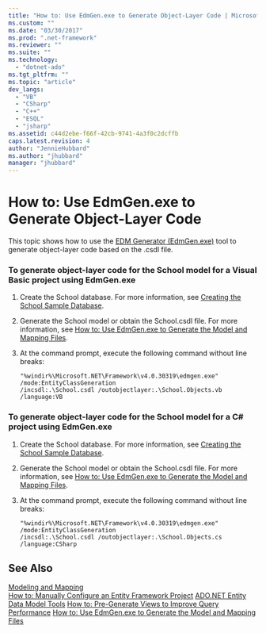 ```yaml
---
title: "How to: Use EdmGen.exe to Generate Object-Layer Code | Microsoft Docs"
ms.custom: ""
ms.date: "03/30/2017"
ms.prod: ".net-framework"
ms.reviewer: ""
ms.suite: ""
ms.technology: 
  - "dotnet-ado"
ms.tgt_pltfrm: ""
ms.topic: "article"
dev_langs: 
  - "VB"
  - "CSharp"
  - "C++"
  - "ESQL"
  - "jsharp"
ms.assetid: c44d2ebe-f66f-42cb-9741-4a3f0c2dcffb
caps.latest.revision: 4
author: "JennieHubbard"
ms.author: "jhubbard"
manager: "jhubbard"
---
```

# How to: Use EdmGen.exe to Generate Object-Layer Code
This topic shows how to use the [EDM Generator (EdmGen.exe)](../../../../../docs/framework/data/adonet/ef/edm-generator-edmgen-exe.md) tool to generate object-layer code  based on the .csdl file.  
  
### To generate object-layer code for the School model for a Visual Basic project using EdmGen.exe  
  
1.  Create the School database. For more information, see [Creating the School Sample Database](https://msdn.microsoft.com/library/bb399731(v=vs.110).aspx).  
  
2.  Generate the School model or obtain the School.csdl file. For more information, see [How to: Use EdmGen.exe to Generate the Model and Mapping Files](../../../../../docs/framework/data/adonet/ef/how-to-use-edmgen-exe-to-generate-the-model-and-mapping-files.md).  
  
3.  At the command prompt, execute the following command without line breaks:  
  
    ```  
    "%windir%\Microsoft.NET\Framework\v4.0.30319\edmgen.exe" /mode:EntityClassGeneration   
    /incsdl:.\School.csdl /outobjectlayer:.\School.Objects.vb /language:VB  
    ```  
  
### To generate object-layer code for the School model for a C# project using EdmGen.exe  
  
1.  Create the School database. For more information, see [Creating the School Sample Database](https://msdn.microsoft.com/library/bb399731(v=vs.110).aspx).  
  
2.  Generate the School model or obtain the School.csdl file. For more information, see [How to: Use EdmGen.exe to Generate the Model and Mapping Files](../../../../../docs/framework/data/adonet/ef/how-to-use-edmgen-exe-to-generate-the-model-and-mapping-files.md).  
  
3.  At the command prompt, execute the following command without line breaks:  
  
    ```  
    "%windir%\Microsoft.NET\Framework\v4.0.30319\edmgen.exe" /mode:EntityClassGeneration   
    /incsdl:.\School.csdl /outobjectlayer:.\School.Objects.cs /language:CSharp  
    ```  
  
## See Also  
 [Modeling and Mapping](../../../../../docs/framework/data/adonet/ef/modeling-and-mapping.md)   
 [How to: Manually Configure an Entity Framework Project](https://msdn.microsoft.com/library/bb738546(v=vs.110).aspx)   
 [ADO.NET Entity Data Model  Tools](https://msdn.microsoft.com/library/bb399249(v=vs.110).aspx)   
 [How to: Pre-Generate Views to Improve Query Performance](https://msdn.microsoft.com/library/bb896240(v=vs.110).aspx)   
 [How to: Use EdmGen.exe to Generate the Model and Mapping Files](../../../../../docs/framework/data/adonet/ef/how-to-use-edmgen-exe-to-generate-the-model-and-mapping-files.md)

